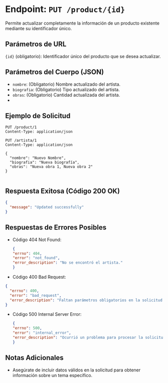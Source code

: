 # Endpoint: `PUT /product/{id}`

Permite actualizar completamente la información de un producto existente mediante su identificador único.

## Parámetros de URL
`{id}` (obligatorio): Identificador único del producto que se desea actualizar.

## Parámetros del Cuerpo (JSON)
- `nombre`: (Obligatorio) Nombre actualizado del artista.
- `biografia`: (Obligatorio) Tipo actualizado del artista.
- `obras`: (Obligatorio) Cantidad actualizada del artista.
- 
## Ejemplo de Solicitud
```http
PUT /product/1
Content-Type: application/json

PUT /artista/1
Content-Type: application/json

{
  "nombre": "Nuevo Nombre",
  "biografia": "Nueva biografía",
  "obras": "Nueva obra 1, Nueva obra 2"
}


```

## Respuesta Exitosa (Código 200 OK)
```json
{
  "message": "Updated successfully"
}

```

## Respuestas de Errores Posibles
- Código 404 Not Found:

  ```json
  {
  "errno": 404,
  "error": "not_found",
  "error_description": "No se encontró el artista."
  }
  ```

- Código 400 Bad Request:
```json
{
  "errno": 400,
  "error": "bad_request",
  "error_description": "Faltan parámetros obligatorios en la solicitud."
}

```

- Código 500 Internal Server Error:
  ```json
  {
  "errno": 500,
  "error": "internal_error",
  "error_description": "Ocurrió un problema para procesar la solicitud"
  }

  ``` 

## Notas Adicionales

- Asegúrate de incluir datos válidos en la solicitud para obtener información sobre un tema específico.